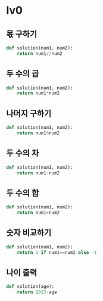# lv0

## 몫 구하기

```python
def solution(num1, num2):
    return num1//num2
```



## 두 수의 곱

```python
def solution(num1, num2):
    return num1*num2
```



## 나머지 구하기

```python
def solution(num1, num2):
    return num1%num2
```



## 두 수의 차

```python
def solution(num1, num2):
    return num1-num2
```



## 두 수의 합

```python
def solution(num1, num2):
    return num1+num2
```



## 숫자 비교하기

```python
def solution(num1, num2):
    return 1 if num1==num2 else -1
```



## 나이 출력

```python
def solution(age):
    return 2023-age
```

